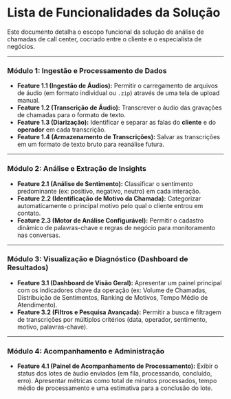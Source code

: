 # Lista de Funcionalidades da Solução

Este documento detalha o escopo funcional da solução de análise de chamadas de call center, cocriado entre o cliente e o especialista de negócios.

---

### **Módulo 1: Ingestão e Processamento de Dados**
*   **Feature 1.1 (Ingestão de Áudios):** Permitir o carregamento de arquivos de áudio (em formato individual ou `.zip`) através de uma tela de upload manual.
*   **Feature 1.2 (Transcrição de Áudio):** Transcrever o áudio das gravações de chamadas para o formato de texto.
*   **Feature 1.3 (Diarização):** Identificar e separar as falas do **cliente** e do **operador** em cada transcrição.
*   **Feature 1.4 (Armazenamento de Transcrições):** Salvar as transcrições em um formato de texto bruto para reanálise futura.

---

### **Módulo 2: Análise e Extração de Insights**
*   **Feature 2.1 (Análise de Sentimento):** Classificar o sentimento predominante (ex: positivo, negativo, neutro) em cada interação.
*   **Feature 2.2 (Identificação de Motivo da Chamada):** Categorizar automaticamente o principal motivo pelo qual o cliente entrou em contato.
*   **Feature 2.3 (Motor de Análise Configurável):** Permitir o cadastro dinâmico de palavras-chave e regras de negócio para monitoramento nas conversas.

---

### **Módulo 3: Visualização e Diagnóstico (Dashboard de Resultados)**
*   **Feature 3.1 (Dashboard de Visão Geral):** Apresentar um painel principal com os indicadores chave da operação (ex: Volume de Chamadas, Distribuição de Sentimentos, Ranking de Motivos, Tempo Médio de Atendimento).
*   **Feature 3.2 (Filtros e Pesquisa Avançada):** Permitir a busca e filtragem de transcrições por múltiplos critérios (data, operador, sentimento, motivo, palavras-chave).

---

### **Módulo 4: Acompanhamento e Administração**
*   **Feature 4.1 (Painel de Acompanhamento de Processamento):** Exibir o status dos lotes de áudio enviados (em fila, processando, concluído, erro). Apresentar métricas como total de minutos processados, tempo médio de processamento e uma estimativa para a conclusão do lote.
